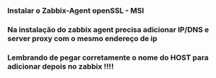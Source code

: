 ### Instalar o Zabbix-Agent openSSL - MSI

### Na instalação do zabbix agent precisa adicionar IP/DNS e server proxy com o mesmo endereço de ip

### Lembrando de pegar corretamente o nome do HOST para adicionar depois no zabbix !!!!
